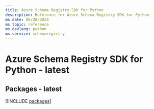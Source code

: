 ```yaml
---
title: Azure Schema Registry SDK for Python
description: Reference for Azure Schema Registry SDK for Python
ms.date: 08/30/2024
ms.topic: reference
ms.devlang: python
ms.service: schemaregistry
---
```

# Azure Schema Registry SDK for Python - latest
## Packages - latest
[!INCLUDE [packages](schema-registry-index.md)]